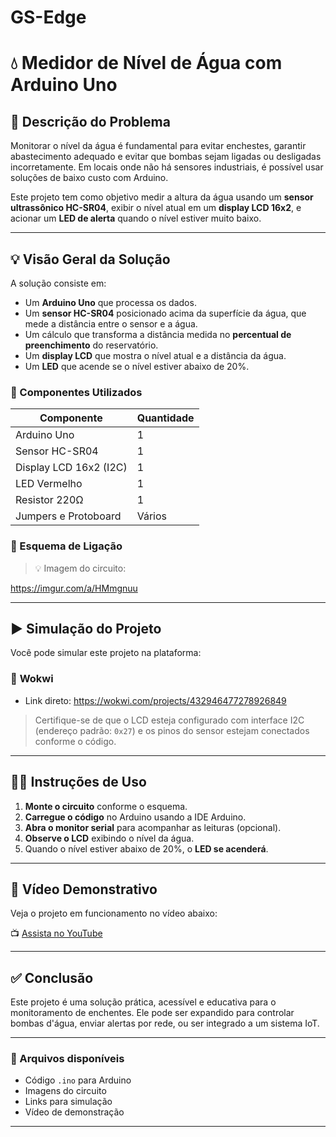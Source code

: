 # GS-Edge
# 💧 Medidor de Nível de Água com Arduino Uno

## 📝 Descrição do Problema

Monitorar o nível da água é fundamental para evitar enchestes, garantir abastecimento adequado e evitar que bombas sejam ligadas ou desligadas incorretamente. Em locais onde não há sensores industriais, é possível usar soluções de baixo custo com Arduino.

Este projeto tem como objetivo medir a altura da água usando um **sensor ultrassônico HC-SR04**, exibir o nível atual em um **display LCD 16x2**, e acionar um **LED de alerta** quando o nível estiver muito baixo.

---

## 💡 Visão Geral da Solução

A solução consiste em:
- Um **Arduino Uno** que processa os dados.
- Um **sensor HC-SR04** posicionado acima da superfície da água, que mede a distância entre o sensor e a água.
- Um cálculo que transforma a distância medida no **percentual de preenchimento** do reservatório.
- Um **display LCD** que mostra o nível atual e a distância da água.
- Um **LED** que acende se o nível estiver abaixo de 20%.

### 🔌 Componentes Utilizados

| Componente           | Quantidade |
|----------------------|------------|
| Arduino Uno          | 1          |
| Sensor HC-SR04       | 1          |
| Display LCD 16x2 (I2C)| 1         |
| LED Vermelho         | 1          |
| Resistor 220Ω        | 1          |
| Jumpers e Protoboard | Vários     |

### 🔧 Esquema de Ligação

> 💡 Imagem do circuito:

https://imgur.com/a/HMmgnuu

---

## ▶️ Simulação do Projeto

Você pode simular este projeto na plataforma:

### 🔬 **Wokwi**
- Link direto: https://wokwi.com/projects/432946477278926849

> Certifique-se de que o LCD esteja configurado com interface I2C (endereço padrão: `0x27`) e os pinos do sensor estejam conectados conforme o código.

---

## 🧑‍💻 Instruções de Uso

1. **Monte o circuito** conforme o esquema.
2. **Carregue o código** no Arduino usando a IDE Arduino.
3. **Abra o monitor serial** para acompanhar as leituras (opcional).
4. **Observe o LCD** exibindo o nível da água.
5. Quando o nível estiver abaixo de 20%, o **LED se acenderá**.

---

## 🎥 Vídeo Demonstrativo

Veja o projeto em funcionamento no vídeo abaixo:

📺 [Assista no YouTube](https://youtube.com/seu-link-aqui)

---

## ✅ Conclusão

Este projeto é uma solução prática, acessível e educativa para o monitoramento de enchentes. Ele pode ser expandido para controlar bombas d'água, enviar alertas por rede, ou ser integrado a um sistema IoT.

---

### 📂 Arquivos disponíveis
- Código `.ino` para Arduino
- Imagens do circuito
- Links para simulação
- Vídeo de demonstração

---

